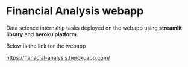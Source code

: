 # Financial Analysis webapp

Data science internship tasks deployed on the webapp using **streamlit library** and **heroku platform**.

Below is the link for the webapp

https://fianacial-analysis.herokuapp.com/
